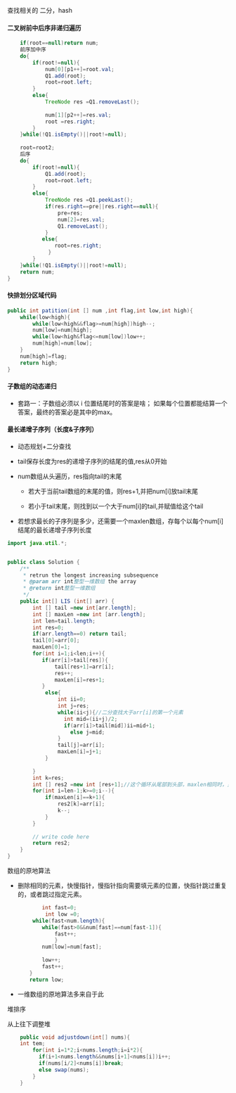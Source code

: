 查找相关的 二分，hash



#### 二叉树前中后序非递归遍历

```java
    if(root==null)return num;
    前序加中序
    do{
        if(root!=null){
            num[0][p1++]=root.val;
            Q1.add(root);
            root=root.left;
        }
        else{
            TreeNode res =Q1.removeLast();
            
            num[1][p2++]=res.val;
            root =res.right;
        }
    }while(!Q1.isEmpty()||root!=null);
    
    root=root2;
    后序
    do{
        if(root!=null){
            Q1.add(root);
            root=root.left;
        }
        else{
            TreeNode res =Q1.peekLast();
            if(res.right==pre||res.right==null){
                pre=res;
                num[2]=res.val;
                Q1.removeLast();
            }
           else{
               root=res.right;
             }
        }
    }while(!Q1.isEmpty()||root!=null);
    return num;
}
```



#### 快排划分区域代码

```java
public int patition(int [] num ,int flag,int low,int high){
    while(low<high){
        while(low<high&&flag>=num[high])high--;
        num[low]=num[high];
        while(low<high&flag<=num[low])low++;
        num[high]=num[low];
    }
    num[high]=flag;
    return high;
}
```



#### 子数组的动态递归

* 套路一：子数组必须以 i 位置结尾时的答案是啥；
  如果每个位置都能结算一个答案，最终的答案必是其中的max。



#### 最长递增子序列（长度&子序列）

* 动态规划+二分查找

* tail保存长度为res的递增子序列的结尾的值,res从0开始

* num数组从头遍历，res指向tail的末尾

  * 若大于当前tail数组的末尾的值，则res+1,并把num[i]放tail末尾

  * 若小于tail末尾，则找到以一个大于num[i]的tail,并赋值给这个tail

* 若想求最长的子序列是多少，还需要一个maxlen数组，存每个以每个num[i]结尾的最长递增子序列长度

```java
import java.util.*;


public class Solution {
    /**
     * retrun the longest increasing subsequence
     * @param arr int整型一维数组 the array
     * @return int整型一维数组
     */
    public int[] LIS (int[] arr) {
        int [] tail =new int[arr.length];
        int [] maxLen =new int [arr.length];
        int len=tail.length;
        int res=0;
        if(arr.length==0) return tail;
        tail[0]=arr[0];
        maxLen[0]=1;
        for(int i=1;i<len;i++){
           if(arr[i]>tail[res]){
               tail[res+1]=arr[i];
               res++;
               maxLen[i]=res+1;
           } 
            else{
                int ii=0;
                int j=res;
                while(ii<j){//二分查找大于arr[i]的第一个元素
                  int mid=(ii+j)/2;
                  if(arr[i]>tail[mid])ii=mid+1;
                    else j=mid;
                }
                tail[j]=arr[i];
                maxLen[i]=j+1;
            }
            
        }
        int k=res;
        int [] res2 =new int [res+1];//这个循环从尾部到头部，maxlen相同时，只找相同中，下标最大，这样字典序最小
        for(int i=len-1;k>=0;i--){
            if(maxLen[i]==k+1){
                res2[k]=arr[i];
                k--;
            }
        }
        
        // write code here
        return res2;
    }
}
```





数组的原地算法

* 删除相同的元素，快慢指针，慢指针指向需要填元素的位置，快指针跳过重复的，或者跳过指定元素。

```java
           int fast=0;
            int low =0;
        while(fast<num.length){
           while(fast>0&&num[fast]==num[fast-1]){
               fast++;
               }
           num[low]=num[fast];
           
           low++;
           fast++;
       }
       return low;
```

* 一维数组的原地算法多来自于此





 堆排序

从上往下调整堆

```java
    public void adjustdown(int[] nums){
    int tem;
        for(int i=1*2;i<nums.length;i=i*2){
          if(i+1<nums.length&&nums[i+1]<nums[i])i++;
          if(nums[i/2]<nums[i])break;
          else swap(nums);
        }
    }
```

